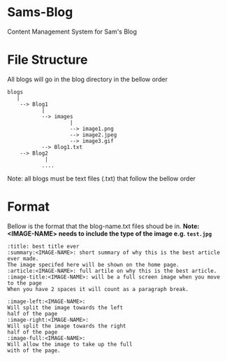 # Sams-Blog
Content Management System for Sam's Blog

# File Structure

All blogs will go in the blog directory in the bellow order

```
blogs
   |
    --> Blog1
    	   |
    	   --> images
    	            |
    	            --> image1.png
    	            --> image2.jpeg
    	            --> image3.gif
    	   --> Blog1.txt
    --> Blog2
            |
           ....
```

Note: all blogs must be text files (.txt) that follow the bellow
order

# Format
Bellow is the format that the blog-name.txt files shoud be in. <b> Note:
\<IMAGE-NAME> needs to include the type of the image e.g. ```test.jpg```</b>

```
:title: best title ever
:summary:<IMAGE-NAME>: short summary of why this is the best article ever made.
The image specifed here will be shown on the home page.
:article:<IMAGE-NAME>: full artile on why this is the best article. 
:image-title:<IMAGE-NAME>: will be a full screen image when you move to the page
When you have 2 spaces it will count as a paragraph break.

:image-left:<IMAGE-NAME>:
Will split the image towards the left
half of the page
:image-right:<IMAGE-NAME>:
Will split the image towards the right
half of the page
:image-full:<IMAGE-NAME>:
Will allow the image to take up the full
with of the page.
```

